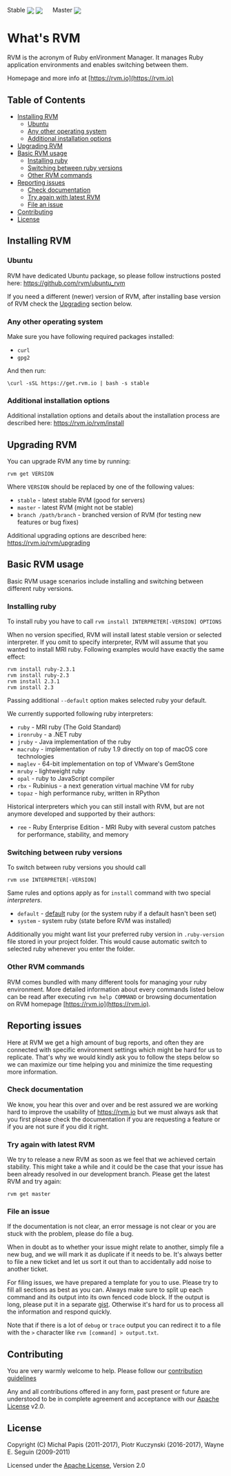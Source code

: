 Stable
<a href="https://travis-ci.org/rvm/rvm/branches"><img src="https://travis-ci.org/rvm/rvm.svg?branch=stable" align="center"></a>
<a href="https://www.bountysource.com/teams/rvm?utm_source=RVM&utm_medium=shield&utm_campaign=raised"><img src="https://api.bountysource.com/badge/team?team_id=506&style=raised" align="center"></a>
&nbsp;&nbsp;&nbsp;&nbsp;
Master
<a href="https://travis-ci.org/rvm/rvm/branches"><img src="https://travis-ci.org/rvm/rvm.svg?branch=master" align="center"></a>

# What's RVM

RVM is the acronym of Ruby enVironment Manager. It manages Ruby application environments and enables switching between them.

Homepage and more info at [https://rvm.io](https://rvm.io)

## Table of Contents

- [Installing RVM](#installing-rvm)
  - [Ubuntu](#ubuntu)
  - [Any other operating system](#any-other-operating-system)
  - [Additional installation options](#additional-installation-options)
- [Upgrading RVM](#upgrading-rvm)
- [Basic RVM usage](#basic-rvm-usage)
  - [Installing ruby](#installing-ruby)
  - [Switching between ruby versions](#switching-between-ruby-versions)
  - [Other RVM commands](#other-rvm-commands)
- [Reporting issues](#reporting-issues)
  - [Check documentation](#check-documentation)
  - [Try again with latest RVM](#try-again-with-latest-rvm)
  - [File an issue](#file-an-issue)
- [Contributing](#contributing)
- [License](#license)

## Installing RVM

### Ubuntu

RVM have dedicated Ubuntu package, so please follow instructions posted here: https://github.com/rvm/ubuntu_rvm
 
If you need a different (newer) version of RVM, after installing base version of RVM check the [Upgrading](#upgrading) section below. 

### Any other operating system

Make sure you have following required packages installed:

* `curl`
* `gpg2`

And then run:

`\curl -sSL https://get.rvm.io | bash -s stable`

### Additional installation options

Additional installation options and details about the installation process are described here: https://rvm.io/rvm/install

## Upgrading RVM

You can upgrade RVM any time by running:
 
`rvm get VERSION`

Where `VERSION` should be replaced by one of the following values:

* `stable`              - latest stable RVM (good for servers)
* `master`              - latest RVM (might not be stable)
* `branch /path/branch` - branched version of RVM (for testing new features or bug fixes)

Additional upgrading options are described here: https://rvm.io/rvm/upgrading

## Basic RVM usage

Basic RVM usage scenarios include installing and switching between different ruby versions.

### Installing ruby

To install ruby you have to call `rvm install INTERPRETER[-VERSION] OPTIONS` 

When no version specified, RVM will install latest stable version or selected interpreter. If you omit to specify interpreter, RVM will assume
that you wanted to install MRI ruby. Following examples would have exactly the same effect:    

```
rvm install ruby-2.3.1
rvm install ruby-2.3
rvm install 2.3.1
rvm install 2.3
```

Passing additional `--default` option makes selected ruby your default. 

We currently supported following ruby interpreters:

* `ruby`       - MRI ruby (The Gold Standard)
* `ironruby`   - a .NET ruby
* `jruby`      - Java implementation of the ruby
* `macruby`    - implementation of ruby 1.9 directly on top of macOS core technologies 
* `maglev`     - 64-bit implementation on top of VMware's GemStone
* `mruby`      - lightweight ruby
* `opal`       - ruby to JavaScript compiler
* `rbx`        - Rubinius - a next generation virtual machine VM for ruby
* `topaz`      - high performance ruby, written in RPython

Historical interpreters which you can still install with RVM, but are not anymore developed and supported by their authors:

* `ree`        - Ruby Enterprise Edition - MRI Ruby with several custom patches for performance, stability, and memory

### Switching between ruby versions

To switch between ruby versions you should call

`rvm use INTERPRETER[-VERSION]`

Same rules and options apply as for `install` command with two special _interpreters_. 

* `default`    - [default](https://rvm.io/rubies/default/) ruby (or the system ruby if a default hasn't been set)
* `system`     - system ruby (state before RVM was installed)

Additionally you might want list your preferred ruby version in `.ruby-version` file stored in your project folder. This would cause automatic switch to selected ruby whenever you enter the folder.  

### Other RVM commands

RVM comes bundled with many different tools for managing your ruby environment. More detailed information about every commands listed below can be read after executing `rvm help COMMAND` or browsing documentation on RVM homepage [https://rvm.io](https://rvm.io).

## Reporting issues

Here at RVM we get a high amount of bug reports, and often they are connected 
with specific environment settings which might be hard for us to replicate. 
That's why we would kindly ask you to follow the steps below so we can maximize 
our time helping you and minimize the time requesting more information.

### Check documentation

We know, you hear this over and over and be rest assured we are working hard to improve the
usability of https://rvm.io but we must always ask that you first please check the documentation
if you are requesting a feature or if you are not sure if you did it right.

### Try again with latest RVM

We try to release a new RVM as soon as we feel that we achieved certain stability. This might take
a while and it could be the case that your issue has been already resolved in our development branch.
Please get the latest RVM and try again:

`rvm get master`

### File an issue

If the documentation is not clear, an error message is not clear or you are stuck with the problem,
please do file a bug.

When in doubt as to whether your issue might relate to another, simply file a new bug, and
we will mark it as duplicate if it needs to be.  It's always better to file a new ticket and
let us sort it out than to accidentally add noise to another ticket.

For filing issues, we have prepared a template for you to use. Please try to fill all sections as best as you can.
Always make sure to split up each command and its output into its own fenced code block. 
If the output is long, please put it in a separate [gist](https://gist.github.com). 
Otherwise it's hard for us to process all the information and respond quickly.

Note that if there is a lot of `debug` or `trace` output you can redirect it to a file with the `>` 
character like `rvm [command] > output.txt`.

## Contributing

You are very warmly welcome to help. Please follow our [contribution guidelines](CONTRIBUTING.md) 

Any and all contributions offered in any form, past present or future are understood to be in complete agreement and acceptance with our [Apache License](LICENSE) v2.0.

## License

Copyright (C) Michal Papis (2011-2017), Piotr Kuczynski (2016-2017), Wayne E. Seguin (2009-2011) 

Licensed under the [Apache License](LICENSE), Version 2.0

